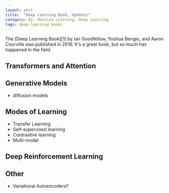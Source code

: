 ```yaml
---
layout: post
title:  "Deep Learning Book, Updates"
category: AI, Machine Learning, Deep Learning
tags: deep-learning books
---
```


The [Deep Learning Book][1] by Ian Goodfellow, Yoshua Bengio, and Aaron Courville was published in 2016. It's a great book, but so much has happened in the field.

## Transformers and Attention

## Generative Models

- diffusion models

## Modes of Learning

- Transfer Learning
- Self-supervised learning
- Contrastive learning
- Multi-modal

## Deep Reinforcement Learning

## Other

- Variational Autoencoders?
